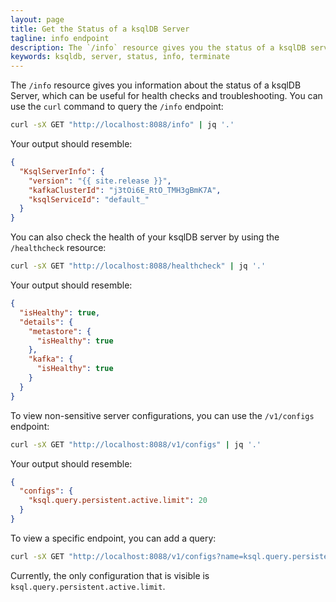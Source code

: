 ```yaml
---
layout: page
title: Get the Status of a ksqlDB Server
tagline: info endpoint
description: The `/info` resource gives you the status of a ksqlDB server
keywords: ksqldb, server, status, info, terminate
---
```


The `/info` resource gives you information about the status of a ksqlDB
Server, which can be useful for health checks and troubleshooting. You
can use the `curl` command to query the `/info` endpoint:

```bash
curl -sX GET "http://localhost:8088/info" | jq '.'
```

Your output should resemble:

```json
{
  "KsqlServerInfo": {
    "version": "{{ site.release }}",
    "kafkaClusterId": "j3tOi6E_RtO_TMH3gBmK7A",
    "ksqlServiceId": "default_"
  }
}
```

You can also check the health of your ksqlDB server by using the
``/healthcheck`` resource:

```bash
curl -sX GET "http://localhost:8088/healthcheck" | jq '.'
```

Your output should resemble:

```json
{
  "isHealthy": true,
  "details": {
    "metastore": {
      "isHealthy": true
    },
    "kafka": {
      "isHealthy": true
    }
  }
}
```

To view non-sensitive server configurations, you can use the `/v1/configs` endpoint:

```bash
curl -sX GET "http://localhost:8088/v1/configs" | jq '.'
```

Your output should resemble:

```json
{
  "configs": {
    "ksql.query.persistent.active.limit": 20
  }
}
```

To view a specific endpoint, you can add a query:

```bash
curl -sX GET "http://localhost:8088/v1/configs?name=ksql.query.persistent.active.limit" | jq '.'
```

Currently, the only configuration that is visible is `ksql.query.persistent.active.limit`.